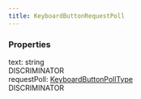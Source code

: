 ```yaml
---
title: KeyboardButtonRequestPoll
---
```


### Properties

<div class="flex flex-col gap-3"><div><div class="flex gap-2"><div class="font-mono"><span class="font-bold">text</span><span class="opacity-50">:</span> <span>string</span></div><div class="flex items-center"><div class="bg-dbt px-1.5 rounded-md select-none text-fgt text-[10px]">DISCRIMINATOR</div></div></div></div><div><div class="flex gap-2"><div class="font-mono"><span class="font-bold">requestPoll</span><span class="opacity-50">:</span> <a href="/types/keyboardbuttonpolltype"  >KeyboardButtonPollType</a></div><div class="flex items-center"><div class="bg-dbt px-1.5 rounded-md select-none text-fgt text-[10px]">DISCRIMINATOR</div></div></div></div></div>

